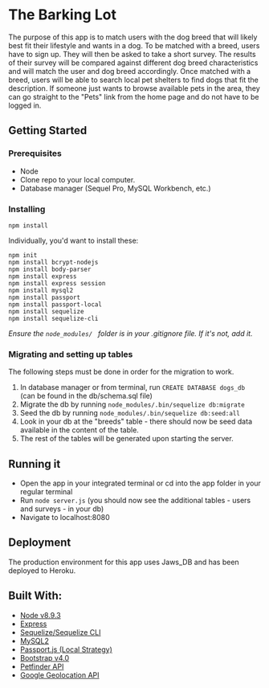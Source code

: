 # The Barking Lot
The purpose of this app is to match users with the dog breed that will likely best fit their lifestyle and wants in a dog. To be matched with a breed, users have to sign up. They will then be asked to take a short survey. The results of their survey will be compared against different dog breed characteristics and will match the user and dog breed accordingly. Once matched with a breed, users will be able to search local pet shelters to find dogs that fit the description. If someone just wants to browse available pets in the area, they can go straight to the "Pets" link from the home page and do not have to be logged in. 

## Getting Started 

### Prerequisites
* Node
* Clone repo to your local computer. 
* Database manager (Sequel Pro, MySQL Workbench, etc.)

### Installing
```
npm install
```
Individually, you'd want to install these:
```
npm init 
npm install bcrypt-nodejs
npm install body-parser
npm install express
npm install express session
npm install mysql2
npm install passport
npm install passport-local
npm install sequelize 
npm install sequelize-cli
```
*Ensure the ```node_modules/ ``` folder is in your .gitignore file. If it's not, add it.*

### Migrating and setting up tables
The following steps must be done in order for the migration to work.
1) In database manager or from terminal, run ```CREATE DATABASE dogs_db``` (can be found in the db/schema.sql file)
2) Migrate the db by running ```node_modules/.bin/sequelize db:migrate```
3) Seed the db by running ```node_modules/.bin/sequelize db:seed:all```
4) Look in your db at the "breeds" table - there should now be seed data available in the content of the table.
5) The rest of the tables will be generated upon starting the server.

## Running it
* Open the app in your integrated terminal or cd into the app folder in your regular terminal
* Run ```node server.js``` (you should now see the additional tables - users and surveys - in your db)
* Navigate to localhost:8080

## Deployment
The production environment for this app uses Jaws_DB and has been deployed to Heroku.

## Built With:
* <a href="https://nodejs.org/en/">Node v8.9.3</a>
* <a href="https://expressjs.com/">Express</a>
* <a href="docs.sequelizejs.com">Sequelize/Sequelize CLI</a>
* <a href="https://www.npmjs.com/package/mysql2">MySQL2</a>
* <a href="http://www.passportjs.org/">Passport.js (Local Strategy)</a>
* <a href="https://getbootstrap.com/">Bootstrap v4.0</a>
* <a href="https://www.petfinder.com/developers/api-docs">Petfinder API</a>
* <a href="https://developers.google.com/maps/documentation/geolocation/intro">Google Geolocation API</a>
